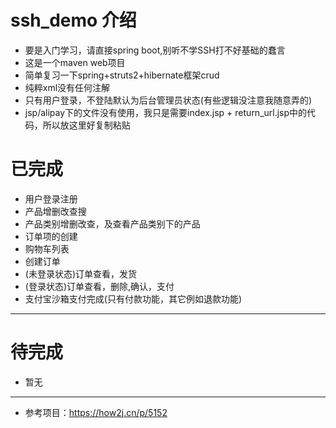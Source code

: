 # ssh_demo 介绍
* 要是入门学习，请直接spring boot,别听不学SSH打不好基础的蠢言
* 这是一个maven web项目
* 简单复习一下spring+struts2+hibernate框架crud
* 纯粹xml没有任何注解
* 只有用户登录，不登陆默认为后台管理员状态(有些逻辑没注意我随意弄的)
* jsp/alipay下的文件没有使用，我只是需要index.jsp + return_url.jsp中的代码，所以放这里好复制粘贴
# 已完成
* 用户登录注册
* 产品增删改查搜
* 产品类别增删改查，及查看产品类别下的产品
* 订单项的创建
* 购物车列表
* 创建订单
* (未登录状态)订单查看，发货
* (登录状态)订单查看，删除,确认，支付
* 支付宝沙箱支付完成(只有付款功能，其它例如退款功能)
---
# 待完成
* 暂无
---
* 参考项目：https://how2j.cn/p/5152
